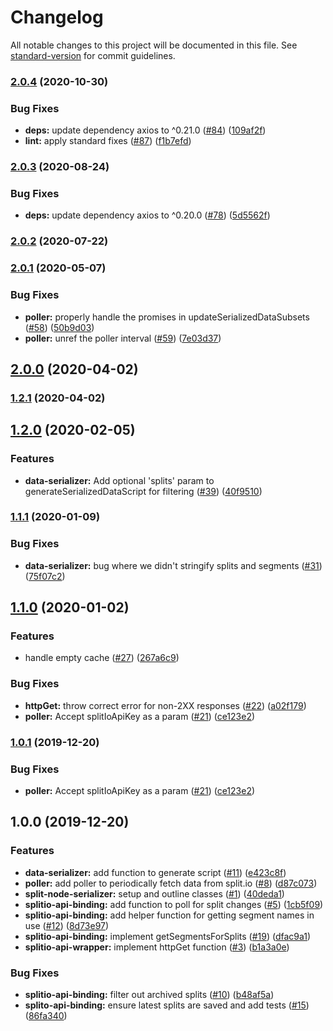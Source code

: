 # Changelog

All notable changes to this project will be documented in this file. See [standard-version](https://github.com/conventional-changelog/standard-version) for commit guidelines.

### [2.0.4](https://github.com/godaddy/split-node-serializer/compare/2.0.3...2.0.4) (2020-10-30)


### Bug Fixes

* **deps:** update dependency axios to ^0.21.0 ([#84](https://github.com/godaddy/split-node-serializer/issues/84)) ([109af2f](https://github.com/godaddy/split-node-serializer/commit/109af2fb45cb0f76f72f1d1d033a9fe3a394e4e0))
* **lint:** apply standard fixes ([#87](https://github.com/godaddy/split-node-serializer/issues/87)) ([f1b7efd](https://github.com/godaddy/split-node-serializer/commit/f1b7efdf68b3f003105c88aa6a64d99ad5758a5b))

### [2.0.3](https://github.com/godaddy/split-node-serializer/compare/2.0.2...2.0.3) (2020-08-24)


### Bug Fixes

* **deps:** update dependency axios to ^0.20.0 ([#78](https://github.com/godaddy/split-node-serializer/issues/78)) ([5d5562f](https://github.com/godaddy/split-node-serializer/commit/5d5562f585b2e4f0564fa1248aef3456bd1263e3))

### [2.0.2](https://github.com/godaddy/split-node-serializer/compare/2.0.1...2.0.2) (2020-07-22)

### [2.0.1](https://github.com/godaddy/split-node-serializer/compare/2.0.0...2.0.1) (2020-05-07)


### Bug Fixes

* **poller:** properly handle the promises in updateSerializedDataSubsets ([#58](https://github.com/godaddy/split-node-serializer/issues/58)) ([50b9d03](https://github.com/godaddy/split-node-serializer/commit/50b9d03c1ba09d8f971118dbe105299221b738d7))
* **poller:** unref the poller interval ([#59](https://github.com/godaddy/split-node-serializer/issues/59)) ([7e03d37](https://github.com/godaddy/split-node-serializer/commit/7e03d372e610324d62a6252c4d6cfefec4239791))

## [2.0.0](https://github.com/godaddy/split-node-serializer/compare/1.2.1...2.0.0) (2020-04-02)

### [1.2.1](https://github.com/godaddy/split-node-serializer/compare/1.2.0...1.2.1) (2020-04-02)

## [1.2.0](https://github.com/godaddy/split-node-serializer/compare/1.1.1...1.2.0) (2020-02-05)


### Features

* **data-serializer:** Add optional 'splits' param to generateSerializedDataScript for filtering ([#39](https://github.com/godaddy/split-node-serializer/issues/39)) ([40f9510](https://github.com/godaddy/split-node-serializer/commit/40f9510b3b10afc1d69b92f81a570968cfa79b70))

### [1.1.1](https://github.com/godaddy/split-node-serializer/compare/1.1.0...1.1.1) (2020-01-09)


### Bug Fixes

* **data-serializer:** bug where we didn't stringify splits and segments ([#31](https://github.com/godaddy/split-node-serializer/issues/31)) ([75f07c2](https://github.com/godaddy/split-node-serializer/commit/75f07c24956ba2165509db367604d316002f6437))

## [1.1.0](https://github.com/godaddy/split-node-serializer/compare/1.0.0...1.1.0) (2020-01-02)


### Features

* handle empty cache ([#27](https://github.com/godaddy/split-node-serializer/issues/27)) ([267a6c9](https://github.com/godaddy/split-node-serializer/commit/267a6c900140428d9d5355637d6d5a5e1ea37ff2))


### Bug Fixes

* **httpGet:** throw correct error for non-2XX responses ([#22](https://github.com/godaddy/split-node-serializer/issues/22)) ([a02f179](https://github.com/godaddy/split-node-serializer/commit/a02f179b1e2a3c755f200f53a48c2f4d1c87e871))
* **poller:** Accept splitIoApiKey as a param ([#21](https://github.com/godaddy/split-node-serializer/issues/21)) ([ce123e2](https://github.com/godaddy/split-node-serializer/commit/ce123e2002f75d2fde53dd0dafe6c922e0348745))

### [1.0.1](https://github.com/godaddy/split-node-serializer/compare/1.0.0...1.0.1) (2019-12-20)


### Bug Fixes

* **poller:** Accept splitIoApiKey as a param ([#21](https://github.com/godaddy/split-node-serializer/issues/21)) ([ce123e2](https://github.com/godaddy/split-node-serializer/commit/ce123e2002f75d2fde53dd0dafe6c922e0348745))

## 1.0.0 (2019-12-20)


### Features

* **data-serializer:** add function to generate script ([#11](https://github.com/godaddy/split-node-serializer/issues/11)) ([e423c8f](https://github.com/godaddy/split-node-serializer/commit/e423c8f0a29a76ff7b23aa8ba57c39c89141991b))
* **poller:** add poller to periodically fetch data from split.io ([#8](https://github.com/godaddy/split-node-serializer/issues/8)) ([d87c073](https://github.com/godaddy/split-node-serializer/commit/d87c0735195c70380e9b4ac1589621eab64ab510))
* **split-node-serializer:** setup and outline classes ([#1](https://github.com/godaddy/split-node-serializer/issues/1)) ([40deda1](https://github.com/godaddy/split-node-serializer/commit/40deda135f1287de1828fb3cf669e95d6fc99b1c))
* **splitio-api-binding:** add function to poll for split changes ([#5](https://github.com/godaddy/split-node-serializer/issues/5)) ([1cb5f09](https://github.com/godaddy/split-node-serializer/commit/1cb5f09f4132160c04aedc8c751a3042bb58919f))
* **splitio-api-binding:** add helper function for getting segment names in use ([#12](https://github.com/godaddy/split-node-serializer/issues/12)) ([8d73e97](https://github.com/godaddy/split-node-serializer/commit/8d73e97382df71c4614601823d4bc83384260047))
* **splitio-api-binding:** implement getSegmentsForSplits ([#19](https://github.com/godaddy/split-node-serializer/issues/19)) ([dfac9a1](https://github.com/godaddy/split-node-serializer/commit/dfac9a1594f689dd1f277633d55bb1c867133cb9))
* **splitio-api-wrapper:** implement httpGet function ([#3](https://github.com/godaddy/split-node-serializer/issues/3)) ([b1a3a0e](https://github.com/godaddy/split-node-serializer/commit/b1a3a0efc9b870b2a756caa2db7f36f781bc85f3))


### Bug Fixes

* **splitio-api-binding:** filter out archived splits ([#10](https://github.com/godaddy/split-node-serializer/issues/10)) ([b48af5a](https://github.com/godaddy/split-node-serializer/commit/b48af5a4bdb0f538b7886864211b5fd27597702c))
* **splito-api-binding:** ensure latest splits are saved and add tests ([#15](https://github.com/godaddy/split-node-serializer/issues/15)) ([86fa340](https://github.com/godaddy/split-node-serializer/commit/86fa340c58306f2892b2593d53e98912f3dd6943))
